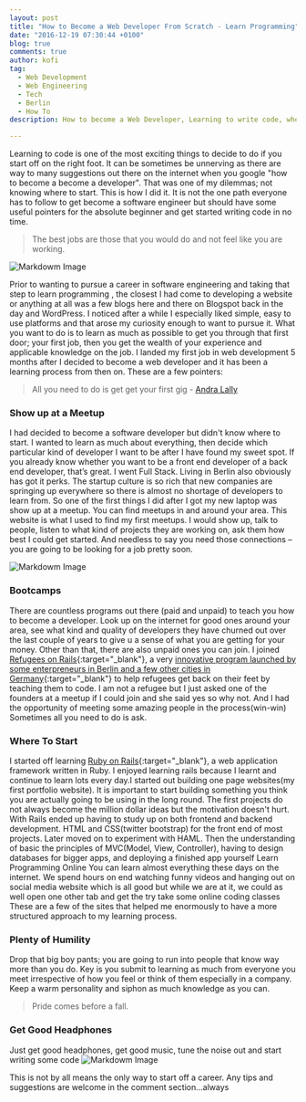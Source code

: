 ```yaml
---
layout: post
title: "How to Become a Web Developer From Scratch - Learn Programming"
date: "2016-12-19 07:30:44 +0100"
blog: true
comments: true
author: kofi
tag:
  - Web Development
  - Web Engineering
  - Tech
  - Berlin
  - How To
description: How to become a Web Developer, Learning to write code, where to start.

---
```

Learning to code is one of the most exciting things to decide to do if you start off on the right foot. It can be sometimes be unnerving as there are way to many suggestions out there on the internet when you google "how to become a become a developer". That was one of my dilemmas; not knowing where to start. This is how I did it. It is not the one path everyone has to follow to get become a software engineer but should have some useful pointers for the absolute beginner and get started writing code in no time.
<blockquote> The best jobs are those that you would do and not feel like you are working.</blockquote>

![Markdowm Image](https://media.giphy.com/media/13HgwGsXF0aiGY/giphy.gif)

Prior to wanting to pursue a career in software engineering and taking that step to learn programming , the closest I had come to developing a website or anything at all was a few blogs here and there on Blogspot back in the day and WordPress. I noticed after a while I especially liked simple, easy to use platforms and that arose my curiosity enough to want to pursue it. What you want to do is to learn as much as possible to get you through that first door; your first job, then you get the wealth of your experience and applicable knowledge on the job. I landed my first job in web development 5 months after I decided to become a web developer and it has been a learning process from then on. These are a few pointers:
<blockquote> All you need to do is get get your first gig - <a href="https://andralally.wordpress.com/" target="_blank">Andra Lally</a> </blockquote>

### Show up at a Meetup
I had decided to become a software developer but didn't know where to start. I wanted to learn as much about everything, then decide which particular kind of developer I want to be after I have found my sweet spot.  If you already know whether you want to be a front end developer of a back end developer, that’s great. I went Full Stack. Living in Berlin also obviously has got it perks. The startup culture is so rich that new companies are springing up everywhere so there is almost no shortage of developers to learn from. So one of the first things I did after I got my new laptop was show up at a meetup. You can find meetups in and around your area. This website is what I used to find my first meetups. I would show up, talk to people, listen to what kind of projects they are working on, ask them how best I could get started. And needless to say you need those connections – you are going to be looking for a job pretty soon.


![Markdowm Image](https://media.giphy.com/media/mK5m72AQLd0VG/giphy.gif)


### Bootcamps
There are countless programs out there (paid and unpaid)  to teach you how to become a developer. Look up on the internet for good ones around your area, see what kind and quality of developers they have churned out over the last couple of years to give u a sense of what you are getting for your money. Other than that, there are also unpaid ones you can join. I joined [Refugees on Rails](http://refugeesonrails.org){:target="_blank"}, a very [innovative program launched by some enterpreneurs in Berlin and a few other cities in Germany](http://mashable.com/2015/10/14/entrepreneurs-launch-coding-school-for-refugees-in-germany/#s1rDBBgMkEqG){:target="_blank"} to help refugees get back on their feet by teaching them to code. I am not a refugee but I just asked one of the founders at a meetup if I could join and she said yes so why not. And I had the opportunity of meeting some amazing people in the process(win-win) Sometimes all you need to do is ask.

### Where To Start
I started off learning [Ruby on Rails](http://rubyonrails.org/){:target="_blank"}, a web application framework written in Ruby. I enjoyed learning rails because I learnt and continue to learn lots every day.I started out building one page websites(my first portfolio website). It is important to start building something you think you are actually going to be using in the long round. The first projects do not always become the million dollar ideas but the motivation doesn't hurt. With Rails ended up having to study up on both frontend and backend development. HTML and CSS(twitter bootstrap) for the front end of most projects. Later moved on to experiment with HAML. Then the understanding of basic the principles of  MVC(Model, View, Controller), having to design databases for bigger apps, and deploying a finished app yourself
Learn Programming Online
You can learn almost everything these days on the internet. We spend hours on end watching funny videos and hanging out on social media website which is all good but while we are at it, we could as well open one other tab and get the try take some online coding classes  These are a few of the sites that helped me enormously to have a more structured approach to my learning process.

### Plenty of Humility
Drop that big boy pants; you are going to run into people that know way more than you do. Key is you submit to learning as much from everyone you meet irrespective of how you feel or think of them especially in a company. Keep a warm personality and siphon as much knowledge as you can.

<blockquote> Pride comes before a fall. </blockquote>

### Get Good Headphones
Just get good headphones, get good music, tune the noise out and start writing some code
![Markdowm Image](https://media.giphy.com/media/10sXZJrscV94aY/giphy.gif)

This is not by all means the only way to start off a career. Any tips and suggestions are welcome in the comment section...always
